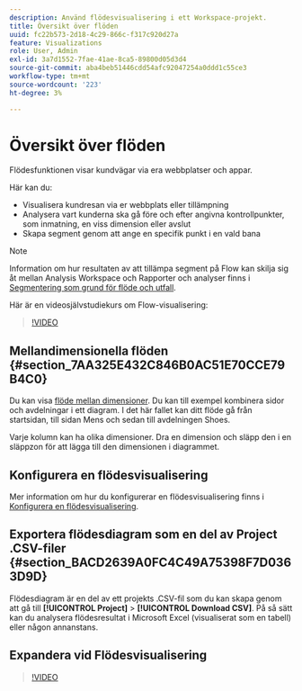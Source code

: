 ```yaml
---
description: Använd flödesvisualisering i ett Workspace-projekt.
title: Översikt över flöden
uuid: fc22b573-2d18-4c29-866c-f317c920d27a
feature: Visualizations
role: User, Admin
exl-id: 3a7d1552-7fae-41ae-8ca5-89800d05d3d4
source-git-commit: aba4beb51446cdd54afc92047254a0ddd1c55ce3
workflow-type: tm+mt
source-wordcount: '223'
ht-degree: 3%

---
```


# Översikt över flöden

Flödesfunktionen visar kundvägar via era webbplatser och appar.

Här kan du:

* Visualisera kundresan via er webbplats eller tillämpning
* Analysera vart kunderna ska gå före och efter angivna kontrollpunkter, som inmatning, en viss dimension eller avslut
* Skapa segment genom att ange en specifik punkt i en vald bana

>[!NOTE]
>
>Information om hur resultaten av att tillämpa segment på Flow kan skilja sig åt mellan Analysis Workspace och Rapporter och analyser finns i [Segmentering som grund för flöde och utfall](/help/analyze/analysis-workspace/visualizations/fallout/fallout-flow.md).

Här är en videosjälvstudiekurs om Flow-visualisering:

>[!VIDEO](https://video.tv.adobe.com/v/344222/?quality=12)

## Mellandimensionella flöden {#section_7AA325E432C846B0AC51E70CCE79B4C0}

Du kan visa [flöde mellan dimensioner](/help/analyze/analysis-workspace/visualizations/c-flow/multi-dimensional-flow.md). Du kan till exempel kombinera sidor och avdelningar i ett diagram. I det här fallet kan ditt flöde gå från startsidan, till sidan Mens och sedan till avdelningen Shoes.

Varje kolumn kan ha olika dimensioner. Dra en dimension och släpp den i en släppzon för att lägga till den dimensionen i diagrammet.

## Konfigurera en flödesvisualisering

Mer information om hur du konfigurerar en flödesvisualisering finns i [Konfigurera en flödesvisualisering](/help/analyze/analysis-workspace/visualizations/c-flow/create-flow.md).

## Exportera flödesdiagram som en del av Project .CSV-filer {#section_BACD2639A0FC4C49A75398F7D0363D9D}

Flödesdiagram är en del av ett projekts .CSV-fil som du kan skapa genom att gå till **[!UICONTROL Project]** > **[!UICONTROL Download CSV]**. På så sätt kan du analysera flödesresultat i Microsoft Excel (visualiserat som en tabell) eller någon annanstans.

## Expandera vid Flödesvisualisering

>[!VIDEO](https://video.tv.adobe.com/v/24044/?quality=12)
